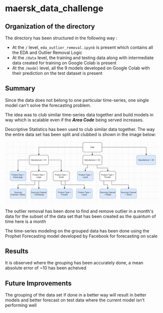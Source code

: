 # maersk_data_challenge

## Organization of the directory

The directory has been structured in the following way :
- At the ```/``` level, ```eda_outlier_removal.ipynb``` is present which contains all the EDA and Outlier Removal Logic
- At the ```/data``` level, the training and testing data along with intermediate data created for training on Google Colab is present
- At the ```/model``` level, all the 9 models developed on Google Colab with their prediction on the test dataset is present

## Summary

Since the data does not belong to one particular time-series, one single model can't solve the forecasting problem.

The idea was to club similar time-series data together and build models in way which is scalable even if the ***Area Code*** being served increases.

Descriptive Statistics has been used to club similar data together. The way the entire data set has been split and clubbed is shown in the image below:

![Data Splitting Schema](https://github.com/AnishDelft/maersk_data_challenge/blob/Main/model_data_split.png?raw=true)

The outlier removal has been done to find and remove outlier in a month's data for the subset of the data set that has been created as the quantum of time here is a month

The time-series modeling on the grouped data has been done using the Prophet Forecasting model developed by Facebook for forecasting on scale

## Results 

It is observed where the grouping has been accurately done, a mean absolute error of ~10 has been acheived

## Future Improvements

The grouping of the data set if done in a better way will result in better models and better forecast on test data where the current model isn't performing well

